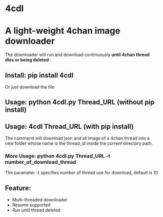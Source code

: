 # 4cdl
# A light-weight 4chan image downloader
The downloader will run and download continuously **until 4chan thread dies or being deleted**
## Install: pip install 4cdl
Or just download the file
## Usage: python 4cdl.py Thread_URL (without pip install)
## Usage: 4cdl Thread_URL (with pip install)
The command will download json and all image of a 4chan thread into a new folder whose name is the thread_id inside the current directory path.
### More Usage: python 4cdl.py Thread_URL -t number_of_download_thread
The parameter -t specifies number of thread use for download, default is 10


## Feature:
* Multi-threaded downloader
* Resume supported
* Run until thread deleted
